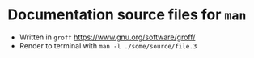 # Documentation source files for `man`

- Written in `groff` https://www.gnu.org/software/groff/
- Render to terminal with `man -l ./some/source/file.3`
